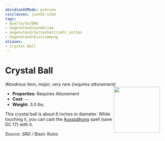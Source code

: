 ```yaml
---
obsidianUIMode: preview
cssclasses: json5e-item
tags:
- Quelle/5e/DMG
- Gegenstand/wundersam
- Gegenstand/Seltenheit/sehr_selten
- Gegenstand/Einstimmung
aliases:
- Crystal Ball
---
```

# Crystal Ball
*Wondrous Item, major, very rare (requires attunement)*  
<img src="Symbolik/Gegenstände.webp" align="right" width="150">

- **Properties**: Requires Attunement
- **Cost**: ⏤
- **Weight**: 3.0 lbs.

This crystal ball is about 6 inches in diameter. While touching it, you can cast the [Ausspähung](../Zauber/Ausspähung.md) spell (save DC 17) with it.

*Source: SRD / Basic Rules*